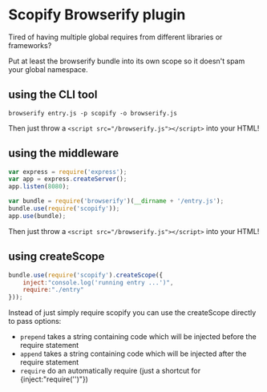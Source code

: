 # Scopify Browserify plugin

Tired of having multiple global requires from different libraries or frameworks?

Put at least the browserify bundle into its own scope so it doesn't spam your global namespace.

## using the CLI tool

```shell
browserify entry.js -p scopify -o browserify.js
```

Then just throw a `<script src="/browserify.js"></script>` into your HTML!

## using the middleware

```javascript
var express = require('express');
var app = express.createServer();
app.listen(8080);

var bundle = require('browserify')(__dirname + '/entry.js');
bundle.use(require('scopify'));
app.use(bundle);
```

Then just throw a `<script src="/browserify.js"></script>` into your HTML!

## using createScope

```javascript
bundle.use(require('scopify').createScope({
    inject:"console.log('running entry ...')",
    require:"./entry"
}));
```

Instead of just simply require scopify you can use the createScope directly to pass options:

* `prepend` takes a string containing code which will be injected before the require statement
* `append` takes a string containing code which will be injected after the require statement
* `require` do an automatically require (just a shortcut for {inject:"require('<filename>')"})

